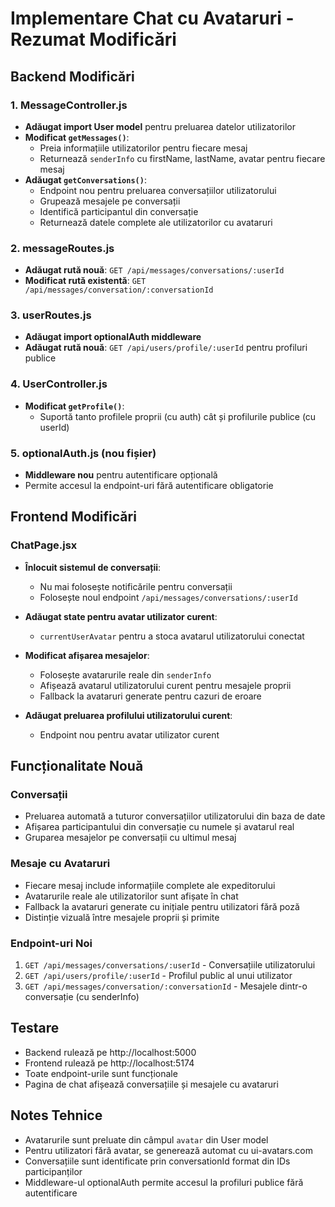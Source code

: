 # Implementare Chat cu Avataruri - Rezumat Modificări

## Backend Modificări

### 1. MessageController.js
- **Adăugat import User model** pentru preluarea datelor utilizatorilor
- **Modificat `getMessages()`**: 
  - Preia informațiile utilizatorilor pentru fiecare mesaj
  - Returnează `senderInfo` cu firstName, lastName, avatar pentru fiecare mesaj
- **Adăugat `getConversations()`**:
  - Endpoint nou pentru preluarea conversațiilor utilizatorului
  - Grupează mesajele pe conversații
  - Identifică participantul din conversație
  - Returnează datele complete ale utilizatorilor cu avataruri

### 2. messageRoutes.js
- **Adăugat rută nouă**: `GET /api/messages/conversations/:userId`
- **Modificat rută existentă**: `GET /api/messages/conversation/:conversationId`

### 3. userRoutes.js
- **Adăugat import optionalAuth middleware**
- **Adăugat rută nouă**: `GET /api/users/profile/:userId` pentru profiluri publice

### 4. UserController.js
- **Modificat `getProfile()`**: 
  - Suportă tanto profilele proprii (cu auth) cât și profilurile publice (cu userId)

### 5. optionalAuth.js (nou fișier)
- **Middleware nou** pentru autentificare opțională
- Permite accesul la endpoint-uri fără autentificare obligatorie

## Frontend Modificări

### ChatPage.jsx
- **Înlocuit sistemul de conversații**:
  - Nu mai folosește notificările pentru conversații
  - Folosește noul endpoint `/api/messages/conversations/:userId`
  
- **Adăugat state pentru avatar utilizator curent**:
  - `currentUserAvatar` pentru a stoca avatarul utilizatorului conectat
  
- **Modificat afișarea mesajelor**:
  - Folosește avatarurile reale din `senderInfo`
  - Afișează avatarul utilizatorului curent pentru mesajele proprii
  - Fallback la avataruri generate pentru cazuri de eroare
  
- **Adăugat preluarea profilului utilizatorului curent**:
  - Endpoint nou pentru avatar utilizator curent

## Funcționalitate Nouă

### Conversații
- Preluarea automată a tuturor conversațiilor utilizatorului din baza de date
- Afișarea participantului din conversație cu numele și avatarul real
- Gruparea mesajelor pe conversații cu ultimul mesaj

### Mesaje cu Avataruri
- Fiecare mesaj include informațiile complete ale expeditorului
- Avatarurile reale ale utilizatorilor sunt afișate în chat
- Fallback la avataruri generate cu inițiale pentru utilizatori fără poză
- Distinție vizuală între mesajele proprii și primite

### Endpoint-uri Noi
1. `GET /api/messages/conversations/:userId` - Conversațiile utilizatorului
2. `GET /api/users/profile/:userId` - Profilul public al unui utilizator
3. `GET /api/messages/conversation/:conversationId` - Mesajele dintr-o conversație (cu senderInfo)

## Testare
- Backend rulează pe http://localhost:5000
- Frontend rulează pe http://localhost:5174
- Toate endpoint-urile sunt funcționale
- Pagina de chat afișează conversațiile și mesajele cu avataruri

## Notes Tehnice
- Avatarurile sunt preluate din câmpul `avatar` din User model
- Pentru utilizatori fără avatar, se generează automat cu ui-avatars.com
- Conversațiile sunt identificate prin conversationId format din IDs participanților
- Middleware-ul optionalAuth permite accesul la profiluri publice fără autentificare
